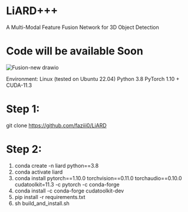# LiARD+++
A Multi-Modal Feature Fusion Network for 3D Object Detection

# Code will be available Soon


![Fusion-new drawio](https://github.com/faziii0/LiARD/assets/111413133/bce1d434-21bc-4aa1-86ed-14e080e8d90f)

Environment:
Linux (tested on Ubuntu 22.04)
Python 3.8
PyTorch 1.10 + CUDA-11.3

# Step 1:
   git clone https://github.com/faziii0/LiARD

# Step 2:
  1. conda create -n liard python==3.8
  2. conda activate liard
  3. conda install pytorch==1.10.0 torchvision==0.11.0 torchaudio==0.10.0 cudatoolkit=11.3 -c pytorch -c conda-forge
  4. conda install -c conda-forge cudatoolkit-dev
  5. pip install -r requirements.txt
  6. sh build_and_install.sh
